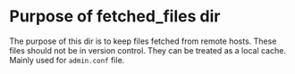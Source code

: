 Purpose of fetched_files dir
============================
The purpose of this dir is to keep files fetched from remote hosts. 
These files should not be in version control. They can be treated as a local cache.
Mainly used for `admin.conf` file.